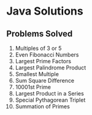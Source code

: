 # Java Solutions
## Problems Solved
1.  Multiples of 3 or 5
2.  Even Fibonacci Numbers
3.  Largest Prime Factors
4.  Largest Palindrome Product
5.  Smallest Multiple
6.  Sum Square Difference
7.  10001st Prime
8.  Largest Product in a Series
9.  Special Pythagorean Triplet
10. Summation of Primes
